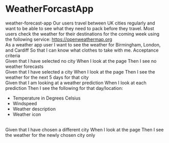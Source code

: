 # WeatherForcastApp

weather-forecast-app
Our users travel between UK cities regularly and want to be able to see what they need to pack before they travel. Most users check the weather for their destinations for the coming week using the following service: https://openweathermap.org
<br>
As a weather app user I want to see the weather for Birmingham, London, and Cardiff So that I can know what clothes to take with me. Acceptance criteria
<br>
Given that I have selected no city When I look at the page Then I see no weather forecasts
<br>
Given that I have selected a city When I look at the page Then I see the weather for the next 5 days for that city
<br>
Given that I am looking at a weather prediction When I look at each prediction Then I see the following for that day/location:
<br>

- Temperature in Degrees Celsius
- Windspeed
- Weather description
- Weather icon

<br/>
Given that I have chosen a different city When I look at the page Then I see the weather for the newly chosen city only
